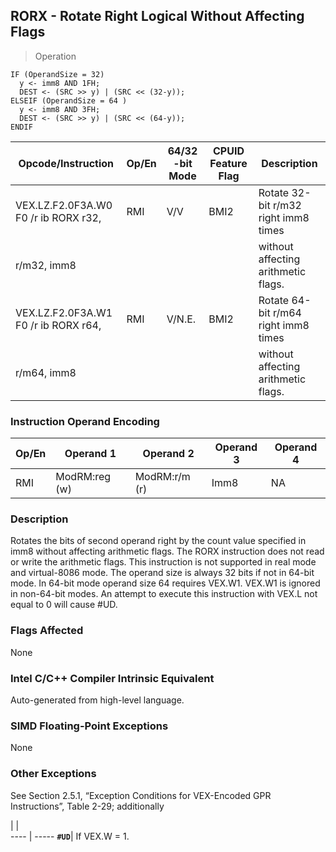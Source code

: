 ## RORX  -  Rotate Right Logical Without Affecting Flags

> Operation

``` slim
IF (OperandSize = 32)
  y <- imm8 AND 1FH;
  DEST <- (SRC >> y) | (SRC << (32-y));
ELSEIF (OperandSize = 64 )
  y <- imm8 AND 3FH;
  DEST <- (SRC >> y) | (SRC << (64-y));
ENDIF

```

 Opcode/Instruction                  | Op/En| 64/32 -bit Mode| CPUID Feature Flag| Description                         
 ---  | --- | --- | --- | ---
 VEX.LZ.F2.0F3A.W0 F0 /r ib RORX r32,| RMI  | V/V            | BMI2              | Rotate 32-bit r/m32 right imm8 times
 r/m32, imm8                         |      |                |                   | without affecting arithmetic flags. 
 VEX.LZ.F2.0F3A.W1 F0 /r ib RORX r64,| RMI  | V/N.E.         | BMI2              | Rotate 64-bit r/m64 right imm8 times
 r/m64, imm8                         |      |                |                   | without affecting arithmetic flags. 

### Instruction Operand Encoding
 Op/En| Operand 1    | Operand 2    | Operand 3| Operand 4
 ---  | --- | --- | --- | ---
 RMI  | ModRM:reg (w)| ModRM:r/m (r)| Imm8     | NA       

### Description
Rotates the bits of second operand right by the count value specified in imm8
without affecting arithmetic flags. The RORX instruction does not read or write
the arithmetic flags. This instruction is not supported in real mode and virtual-8086
mode. The operand size is always 32 bits if not in 64-bit mode. In 64-bit mode
operand size 64 requires VEX.W1. VEX.W1 is ignored in non-64-bit modes. An attempt
to execute this instruction with VEX.L not equal to 0 will cause #UD.



### Flags Affected
None


### Intel C/C++ Compiler Intrinsic Equivalent
Auto-generated from high-level language.


### SIMD Floating-Point Exceptions
None


### Other Exceptions
See Section 2.5.1, “Exception Conditions for VEX-Encoded GPR Instructions”,
Table 2-29; additionally

   | |  
---- | -----
 **``#UD``**| If VEX.W = 1.
